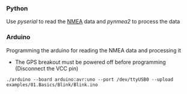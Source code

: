 ### Python
Use <i>pyserial</i> to read the [NMEA](https://en.wikipedia.org/wiki/NMEA_0183) data and <i>pynmea2</i> to process the data

### Arduino
Programming the arduino for reading the NMEA data and processing it
* The GPS breakout must be powered off before programming (Disconnect the VCC pin)
```
./arduino --board arduino:avr:uno --port /dev/ttyUSB0 --upload examples/01.Basics/Blink/Blink.ino
```
